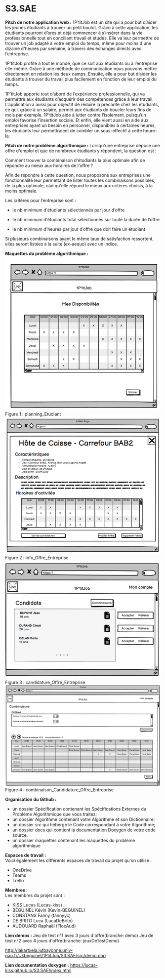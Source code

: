 # S3.SAE

**Pitch de notre application web :**
1P’titJob est un site qui a pour but d’aider les jeunes étudiants à trouver un petit boulot. Grâce à cette application, les étudiants pourront d’ores et déjà commencer à s’insérer dans la vie professionnelle tout en conciliant travail et études. Elle va leur permettre de trouver un job adapté à votre emploi du temps, même pour moins d'une dizaine d'heures par semaine, à travers des échanges directs avec l’entreprise. 

1P’titJob profite à tout le monde, que ce soit aux étudiants ou à l’entreprise elle-même. Grâce à une méthode de communication nous pouvons mettre directement en relation les deux camps. Ensuite, elle a pour but d’aider les étudiants à trouver du travail plus facilement en fonction de leur emploi du temps. 

1P’titJob apporte tout d’abord de l’expérience professionnelle, qui va permettre aux étudiants d’acquérir des compétences grâce à leur travail. L’application a aussi pour objectif de réduire la précarité chez les étudiants, ce qui, grâce à un salaire, permet aux étudiants de boucler leurs fins de mois par exemple. 1P’titJob aide à lutter contre l’isolement, puisqu’un emploi favorise l’insertion sociale. Et enfin, elle vient aussi en aide aux entreprises ayant un besoin en personnel, disponibles à certaines heures, les étudiants leur permettraient de combler un sous-effectif à cette heure-là. 


**Pitch de notre problème algorithmique :**
Lorsqu'une entreprise dépose une offre d'emploi et que de nombreux étudiants y répondent, la question est : 

Comment trouver la combinaison d'étudiants la plus optimale afin de répondre au mieux aux horaires de l'offre ? 

Afin de répondre à cette question, nous proposons aux entreprises une fonctionnalité leur permettant de lister toutes les combinaisons possibles, de la plus optimale, càd qu'elle répond le mieux aux critères choisis, à la moins optimale. 

Les critères pour l’entreprise sont : 

- le nb minimum d'étudiants sélectionnés par jour d’offre 

- le nb minimum d'étudiants total sélectionnés sur toute la durée de l’offre 

- le nb minimum d'heures par jour d’offre que doit faire un étudiant 

Si plusieurs combinaisons ayant le même taux de satisfaction ressortent, elles seront listées à la suite (ex-aequo) avec un indice. 

**Maquettes du problème algorithmique :**  
![planning_Etudiant](maquettes/planning_Etudiant.PNG)  
Figure 1 : planning_Etudiant  
![info_Offre_Entreprise](maquettes/info_Offre_Entreprise.PNG)  
Figure 2 : info_Offre_Entreprise  
![candidature_Offre_Entreprise](maquettes/candidature_Offre_Entreprise.PNG)  
Figure 3 : candidature_Offre_Entreprise  
![combinaison_Candidature_Offre_Entreprise](maquettes/combinaison_Candidature_Offre_Entreprise.PNG)  
Figure 4 : combinaison_Candidature_Offre_Entreprise  


**Organisation du Github :** 
- un dossier Spécification contenant les Spécifications Externes du Problème Algorithmique que vous traitez;
- un dossier Algorithme contenant votre Algorithme et son Dictionnaire;
- un dossier src qui héberge le Code correspondant à votre Algorithme;
- un dossier docs qui contient la documentation Doxygen de votre code source.
- un dossier maquettes contenant les maquettes du problème algorithmique


**Espaces de travail :**  
Voici également les différents espaces de travail du projet qu'on utilise :
  - OneDrive 
  - Teams
  - Trello

**Membres :**  
Les membres du projet sont :
  - KISS Lucas (Lucas-kiss)
  - BÉGUINEL Kévin (Kevin-BEGUINEL)
  - CONSTANS Fanny (fannyyc)
  - DE BRITO Luca (LucaDeBrito)
  - AUDOUARD Raphaël (FlocAud)

**Lien demos :**
Jeu de test n°1 avec 3 jours d'offre(branche: demo) 
Jeu de test n°2 avec 4 jours d'offre(branche: jeuxDeTestDemo)

http://lakartxela.iutbayonne.univ-pau.fr/~kbeguinel/1PtitJob/S3.SAE/src/demo.php 

**Lien documentation doxygen :**
https://lucas-kiss.github.io/S3.SAE/index.html